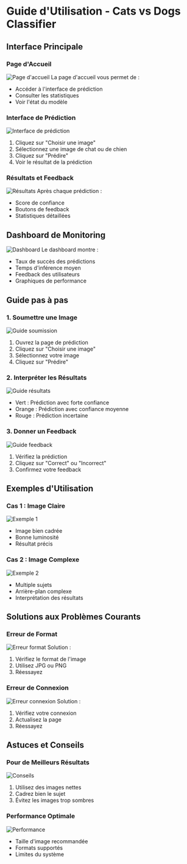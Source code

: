 # Guide d'Utilisation - Cats vs Dogs Classifier

## Interface Principale

### Page d'Accueil
![Page d'accueil](img/home.png)
La page d'accueil vous permet de :
- Accéder à l'interface de prédiction
- Consulter les statistiques
- Voir l'état du modèle

### Interface de Prédiction
![Interface de prédiction](img/prediction.png)
1. Cliquez sur "Choisir une image"
2. Sélectionnez une image de chat ou de chien
3. Cliquez sur "Prédire"
4. Voir le résultat de la prédiction

### Résultats et Feedback
![Résultats](img/results.png)
Après chaque prédiction :
- Score de confiance
- Boutons de feedback
- Statistiques détaillées

## Dashboard de Monitoring
![Dashboard](img/dashboard.png)
Le dashboard montre :
- Taux de succès des prédictions
- Temps d'inférence moyen
- Feedback des utilisateurs
- Graphiques de performance

## Guide pas à pas

### 1. Soumettre une Image
![Guide soumission](img/submit_guide.png)
1. Ouvrez la page de prédiction
2. Cliquez sur "Choisir une image"
3. Sélectionnez votre image
4. Cliquez sur "Prédire"

### 2. Interpréter les Résultats
![Guide résultats](img/results_guide.png)
- Vert : Prédiction avec forte confiance
- Orange : Prédiction avec confiance moyenne
- Rouge : Prédiction incertaine

### 3. Donner un Feedback
![Guide feedback](img/feedback_guide.png)
1. Vérifiez la prédiction
2. Cliquez sur "Correct" ou "Incorrect"
3. Confirmez votre feedback

## Exemples d'Utilisation

### Cas 1 : Image Claire
![Exemple 1](img/example1.png)
- Image bien cadrée
- Bonne luminosité
- Résultat précis

### Cas 2 : Image Complexe
![Exemple 2](img/example2.png)
- Multiple sujets
- Arrière-plan complexe
- Interprétation des résultats

## Solutions aux Problèmes Courants

### Erreur de Format
![Erreur format](img/error_format.png)
Solution :
1. Vérifiez le format de l'image
2. Utilisez JPG ou PNG
3. Réessayez

### Erreur de Connexion
![Erreur connexion](img/error_connection.png)
Solution :
1. Vérifiez votre connexion
2. Actualisez la page
3. Réessayez

## Astuces et Conseils

### Pour de Meilleurs Résultats
![Conseils](img/tips.png)
1. Utilisez des images nettes
2. Cadrez bien le sujet
3. Évitez les images trop sombres

### Performance Optimale
![Performance](img/performance.png)
- Taille d'image recommandée
- Formats supportés
- Limites du système